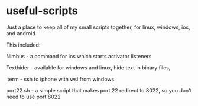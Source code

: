 # useful-scripts

Just a place to keep all of my small scripts together, for linux, windows, ios, and android

This included:

Nimbus - a command for ios which starts activator listeners

Texthider - available for windows and linux, hide text in binary files, 

iterm - ssh to iphone with wsl from windows

port22.sh - a simple script that makes port 22 redirect to 8022, so you don't need to use port 8022
